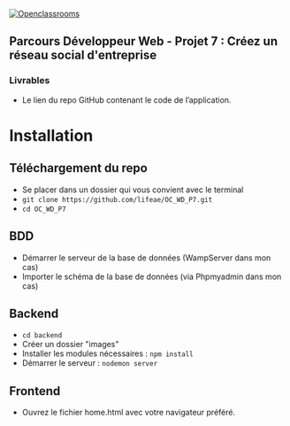 [![Openclassrooms](https://1to1progress.fr/wp-content/uploads/2019/05/openclassrooms-e1557761236158.png)](https://openclassrooms.com)
## Parcours Développeur Web - Projet 7 : Créez un réseau social d'entreprise
### Livrables
*  Le lien du repo GitHub contenant le code de l’application.

# Installation

## Téléchargement du repo
 - Se placer dans un dossier qui vous convient avec le terminal
 - `git clone https://github.com/lifeae/OC_WD_P7.git`
 - `cd OC_WD_P7`
## BDD
 - Démarrer le serveur de la base de données (WampServer dans mon cas)
 - Importer le schéma de la base de données (via Phpmyadmin dans mon cas)
## Backend
 - `cd backend`
 - Créer un dossier "images"
 - Installer les modules nécessaires : `npm install`
 - Démarrer le serveur : `nodemon server`
## Frontend
 - Ouvrez le fichier home.html avec votre navigateur préféré.
